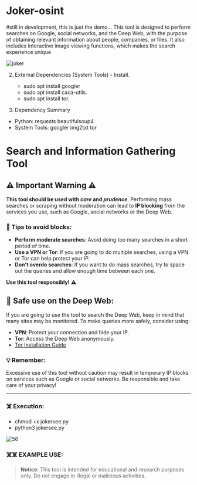 # Joker-osint
#still in development, this is just the demo...
This tool is designed to perform searches on Google, social networks, and the Deep Web, with the purpose of obtaining relevant information about people, companies, or files. It also includes interactive image viewing functions, which makes the search experience unique


![joker](https://github.com/user-attachments/assets/155be2e5-3a26-43e3-bfe9-b2e06588771f)


2. External Dependencies (System Tools) - Install.
   - sudo apt install googler
   - sudo apt install caca-utils.
   - sudo apt install tor.
  
3. Dependency Summary
  - Python:
      requests
      beautifulsoup4
- System Tools:
      googler
      img2txt
      tor

# Search and Information Gathering Tool

## ⚠️ **Important Warning** ⚠️

**This tool should be used with _care_ and _prudence_**. Performing mass searches or scraping without moderation can lead to **IP blocking** from the services you use, such as Google, social networks or the Deep Web.

### 🛑 **Tips to avoid blocks**:
- **Perform moderate searches**: Avoid doing too many searches in a short period of time.
- **Use a VPN or Tor**: If you are going to do multiple searches, using a VPN or Tor can help protect your IP.
- **Don't overdo searches**: If you want to do mass searches, try to space out the queries and allow enough time between each one.

**Use this tool responsibly!** ⚠️

## 🔐 **Safe use on the Deep Web**:
If you are going to use the tool to search the Deep Web, keep in mind that many sites may be monitored. To make queries more safely, consider using:

- **VPN**: Protect your connection and hide your IP.
- **Tor**: Access the Deep Web anonymously.
- [Tor Installation Guide](https://www.torproject.org/download/)

### 💡 **Remember**:
Excessive use of this tool without caution may result in temporary IP blocks on services such as Google or social networks. Be responsible and take care of your privacy!

---

### ☠️ **Execution**:
- chmod +x jokersee.py
- python3 jokersee.py


![56](https://github.com/user-attachments/assets/fe155088-246e-45ba-b9d6-ace56198e8ac)


### ☠️☠️ **EXAMPLE USE**:



> **Notice**: This tool is intended for educational and research purposes only. Do not engage in illegal or malicious activities.
